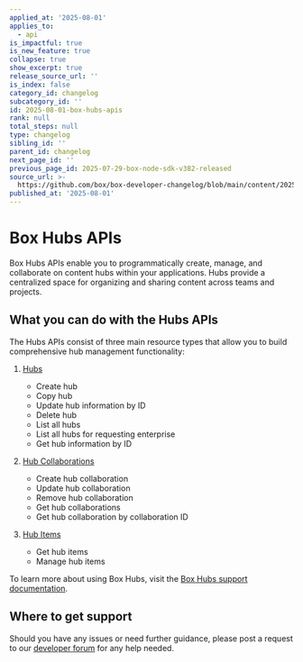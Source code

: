 ```yaml
---
applied_at: '2025-08-01'
applies_to:
  - api
is_impactful: true
is_new_feature: true
collapse: true
show_excerpt: true
release_source_url: ''
is_index: false
category_id: changelog
subcategory_id: ''
id: 2025-08-01-box-hubs-apis
rank: null
total_steps: null
type: changelog
sibling_id: ''
parent_id: changelog
next_page_id: ''
previous_page_id: 2025-07-29-box-node-sdk-v382-released
source_url: >-
  https://github.com/box/box-developer-changelog/blob/main/content/2025/08-01-box-hubs-apis.md
published_at: '2025-08-01'
---
```

# Box Hubs APIs

Box Hubs APIs enable you to programmatically create, manage, and collaborate on content hubs within your applications. Hubs provide a centralized space for organizing and sharing content across teams and projects.

## What you can do with the Hubs APIs

The Hubs APIs consist of three main resource types that allow you to build comprehensive hub management functionality:

<!-- more -->

1. [Hubs][1]
    *   Create hub
    *   Copy hub
    *   Update hub information by ID
    *   Delete hub
    *   List all hubs
    *   List all hubs for requesting enterprise
    *   Get hub information by ID

2. [Hub Collaborations][2]
    *   Create hub collaboration
    *   Update hub collaboration
    *   Remove hub collaboration
    *   Get hub collaborations
    *   Get hub collaboration by collaboration ID

3. [Hub Items][3]
    *   Get hub items
    *   Manage hub items

To learn more about using Box Hubs, visit the [Box Hubs support documentation][3].

## Where to get support

Should you have any issues or need further guidance, please post a request to our [developer forum][5] for any help needed.

[1]: https://developer.box.com/reference/v2025.0/resources/hub/
[2]: https://developer.box.com/reference/v2025.0/resources/hub-collaboration/
[3]: https://developer.box.com/reference/v2025.0/resources/hub-item/
[4]: https://support.box.com/hc/en-us/sections/26102544955027-Box-Hubs
[5]: https://community.box.com/
